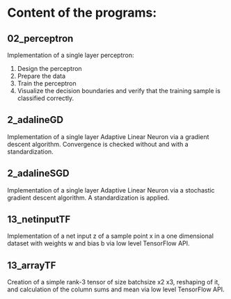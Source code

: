 # Content of the programs:

## 02_perceptron

Implementation of a single layer perceptron:
1. Design the perceptron
2. Prepare the data
3. Train the perceptron
4. Visualize the decision boundaries and verify that the training sample is classified correctly. 

## 2_adalineGD

Implementation of a single layer Adaptive Linear Neuron via a gradient descent algorithm. Convergence is checked without and with a standardization.
    
## 2_adalineSGD

Implementation of a single layer Adaptive Linear Neuron via a stochastic gradient descent algorithm. A standardization is applied.

## 13_netinputTF

Implementation of a net input z of a sample point x in a one dimensional dataset with weights w and bias b via low
    level TensorFlow API.
    
## 13_arrayTF

Creation of a simple rank-3 tensor of size batchsize x2 x3, reshaping of it, and calculation of the column sums and mean via low level TensorFlow API.
